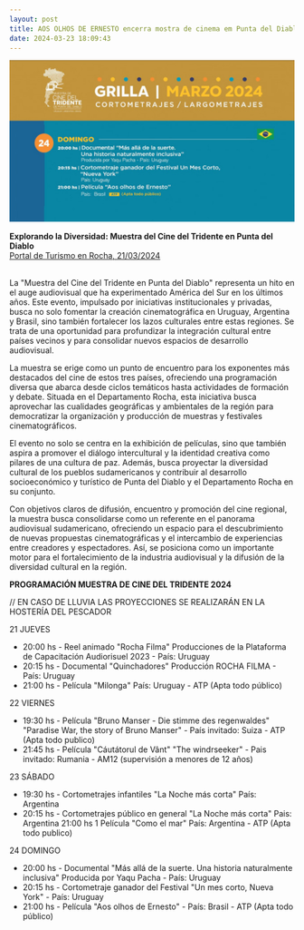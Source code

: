 ```yaml
---
layout: post
title: AOS OLHOS DE ERNESTO encerra mostra de cinema em Punta del Diablo
date: 2024-03-23 18:09:43
---
```

![](/uploads/festiv-tridente.jpg)

**Explorando la Diversidad: Muestra del Cine del Tridente en Punta del Diablo**\
[Portal de Turismo en Rocha, 21/03/2024](https://turismorocha.gub.uy/eventos/2024/03/21/cine-del-tridente-2024-3572)

\
La "Muestra del Cine del Tridente en Punta del Diablo" representa un hito en el auge audiovisual que ha experimentado América del Sur en los últimos años. Este evento, impulsado por iniciativas institucionales y privadas, busca no solo fomentar la creación cinematográfica en Uruguay, Argentina y Brasil, sino también fortalecer los lazos culturales entre estas regiones. Se trata de una oportunidad para profundizar la integración cultural entre países vecinos y para consolidar nuevos espacios de desarrollo audiovisual.

La muestra se erige como un punto de encuentro para los exponentes más destacados del cine de estos tres países, ofreciendo una programación diversa que abarca desde ciclos temáticos hasta actividades de formación y debate. Situada en el Departamento Rocha, esta iniciativa busca aprovechar las cualidades geográficas y ambientales de la región para democratizar la organización y producción de muestras y festivales cinematográficos.

El evento no solo se centra en la exhibición de películas, sino que también aspira a promover el diálogo intercultural y la identidad creativa como pilares de una cultura de paz. Además, busca proyectar la diversidad cultural de los pueblos sudamericanos y contribuir al desarrollo socioeconómico y turístico de Punta del Diablo y el Departamento Rocha en su conjunto.

Con objetivos claros de difusión, encuentro y promoción del cine regional, la muestra busca consolidarse como un referente en el panorama audiovisual sudamericano, ofreciendo un espacio para el descubrimiento de nuevas propuestas cinematográficas y el intercambio de experiencias entre creadores y espectadores. Así, se posiciona como un importante motor para el fortalecimiento de la industria audiovisual y la difusión de la diversidad cultural en la región.

**PROGRAMACIÓN MUESTRA DE CINE DEL TRIDENTE 2024**

// EN CASO DE LLUVIA LAS PROYECCIONES SE REALIZARÁN EN LA HOSTERÍA DEL PESCADOR 

21 JUEVES

* 20:00 hs - Reel animado "Rocha Filma" Producciones de la Plataforma de Capacitación Audiorisuel 2023 - País: Uruguay
* 20:15 hs - Documental "Quinchadores" Producción ROCHA FILMA - País: Uruguay
* 21:00 hs - Película "Milonga" País: Uruguay - ATP (Apta todo público)

22 VIERNES 

* 19:30 hs - Película "Bruno Manser - Die stimme des regenwaldes" "Paradise War, the story of Bruno Manser" - País invitado: Suiza - ATP (Apta todo publico)
* 21:45 hs - Película "Cáutátorul de Vânt" "The windrseeker" - Pais invitado: Rumania - AM12 (supervisión a menores de 12 años)

23 SÁBADO

* 19:30 hs - Cortometrajes infantiles "La Noche más corta" País: Argentina
* 20:15 hs - Cortometrajes público en general "La Noche más corta" Pais: Argentina 21:00 hs 1 Película "Como el mar" País: Argentina - ATP (Apta todo publico)

24 DOMINGO

* 20:00 hs - Documental "Más allá de la suerte. Una historia naturalmente inclusiva" Producida por Yaqu Pacha - País: Uruguay
* 20:15 hs - Cortometraje ganador del Festival "Un mes corto, Nueva York" - País: Uruguay
* 21:00 hs - Película "Aos olhos de Ernesto" - País: Brasil - ATP (Apta todo público)